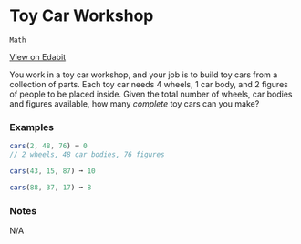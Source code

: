 # Toy Car Workshop

`Math`

[View on Edabit](https://edabit.com/challenge/shnvMjHpw49dinaJt)

You work in a toy car workshop, and your job is to build toy cars from a collection of parts. Each toy car needs 4 wheels, 1 car body, and 2 figures of people to be placed inside. Given the total number of wheels, car bodies and figures available, how many _complete_ toy cars can you make?

### Examples

```js
cars(2, 48, 76) ➞ 0
// 2 wheels, 48 car bodies, 76 figures

cars(43, 15, 87) ➞ 10

cars(88, 37, 17) ➞ 8
```

### Notes

N/A
